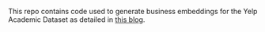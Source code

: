 This repo contains code used to generate business embeddings for the Yelp Academic Dataset as detailed in [this blog](http://seas.upenn.edu/~acocos/place_embeddings.html).
